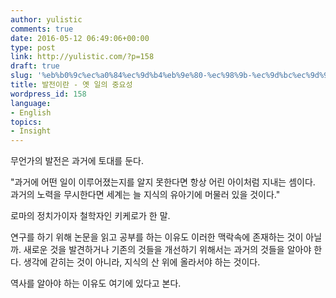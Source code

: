 ```yaml
---
author: yulistic
comments: true
date: 2016-05-12 06:49:06+00:00
type: post
link: http://yulistic.com/?p=158
draft: true
slug: '%eb%b0%9c%ec%a0%84%ec%9d%b4%eb%9e%80-%ec%98%9b-%ec%9d%bc%ec%9d%98-%ec%a4%91%ec%9a%94%ec%84%b1'
title: 발전이란 - 옛 일의 중요성
wordpress_id: 158
language:
- English
topics:
- Insight
---
```


무언가의 발전은 과거에 토대를 둔다.

"과거에 어떤 일이 이루어졌는지를 알지 못한다면 항상 어린 아이처럼 지내는 셈이다. 과거의 노력을 무시한다면 세계는 늘 지식의 유아기에 머물러 있을 것이다."

로마의 정치가이자 철학자인 키케로가 한 말.

연구를 하기 위해 논문을 읽고 공부를 하는 이유도 이러한 맥락속에 존재하는 것이 아닐까. 새로운 것을 발견하거나 기존의 것들을 개선하기 위해서는 과거의 것들을 알아야 한다. 생각에 갇히는 것이 아니라, 지식의 산 위에 올라서야 하는 것이다.

역사를 알아야 하는 이유도 여기에 있다고 본다.
